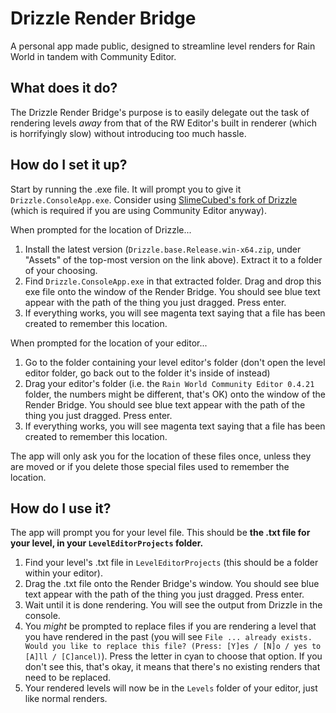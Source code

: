 # Drizzle Render Bridge
A personal app made public, designed to streamline level renders for Rain World in tandem with Community Editor.

## What does it do?

The Drizzle Render Bridge's purpose is to easily delegate out the task of rendering levels *away* from that of the RW Editor's built in renderer (which is horrifyingly slow) without introducing too much hassle.

## How do I set it up?

Start by running the .exe file. It will prompt you to give it `Drizzle.ConsoleApp.exe`. Consider using [SlimeCubed's fork of Drizzle](https://github.com/SlimeCubed/Drizzle/releases) (which is required if you are using Community Editor anyway). 

When prompted for the location of Drizzle...
1. Install the latest version (`Drizzle.base.Release.win-x64.zip`, under "Assets" of the top-most version on the link above). Extract it to a folder of your choosing.
2. Find `Drizzle.ConsoleApp.exe` in that extracted folder. Drag and drop this exe file onto the window of the Render Bridge. You should see blue text appear with the path of the thing you just dragged. Press enter.
3. If everything works, you will see magenta text saying that a file has been created to remember this location.

When prompted for the location of your editor...
1. Go to the folder containing your level editor's folder (don't open the level editor folder, go back out to the folder it's inside of instead)
2. Drag your editor's folder (i.e. the `Rain World Community Editor 0.4.21` folder, the numbers might be different, that's OK) onto the window of the Render Bridge. You should see blue text appear with the path of the thing you just dragged. Press enter.
3. If everything works, you will see magenta text saying that a file has been created to remember this location.

The app will only ask you for the location of these files once, unless they are moved or if you delete those special files used to remember the location.

## How do I use it?
The app will prompt you for your level file. This should be **the .txt file for your level, in your `LevelEditorProjects` folder.**
1. Find your level's .txt file in `LevelEditorProjects` (this should be a folder within your editor).
2. Drag the .txt file onto the Render Bridge's window. You should see blue text appear with the path of the thing you just dragged. Press enter.
3. Wait until it is done rendering. You will see the output from Drizzle in the console.
4. You *might* be prompted to replace files if you are rendering a level that you have rendered in the past (you will see `File ... already exists. Would you like to replace this file? (Press: [Y]es / [N]o / yes to [A]ll / [C]ancel)`). Press the letter in cyan to choose that option. If you don't see this, that's okay, it means that there's no existing renders that need to be replaced.
5. Your rendered levels will now be in the `Levels` folder of your editor, just like normal renders.
